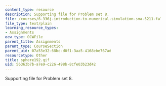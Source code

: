 ```yaml
---
content_type: resource
description: Supporting file for Problem set 8.
file: /courses/6-336j-introduction-to-numerical-simulation-sma-5211-fall-2003/56363b7ba7e9c226498b8cfe03b23d42_sphere192.qif
file_type: text/plain
learning_resource_types:
- Assignments
ocw_type: OCWFile
parent_title: Assignments
parent_type: CourseSection
parent_uid: 07a53e32-68bc-d0f1-3aa5-4168ebe767ad
resourcetype: Other
title: sphere192.qif
uid: 56363b7b-a7e9-c226-498b-8cfe03b23d42
---
```

Supporting file for Problem set 8.